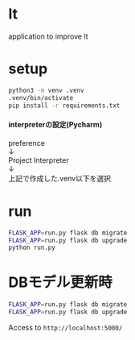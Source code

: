 # lt
application to improve lt

# setup
```bash
python3 -m venv .venv
.venv/bin/activate
pip install -r requirements.txt
```

#### interpreterの設定(Pycharm)
preference  
↓  
Project Interpreter  
↓  
上記で作成した.venv以下を選択

# run
```bash
FLASK_APP=run.py flask db migrate
FLASK_APP=run.py flask db upgrade
python run.py
```

# DBモデル更新時
```bash
FLASK_APP=run.py flask db migrate
FLASK_APP=run.py flask db upgrade
```
Access to `http://localhost:5000/`
